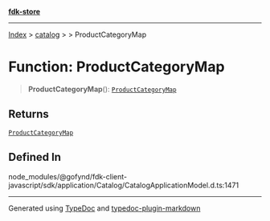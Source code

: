 [**fdk-store**](../../../README.md)
***

[Index](../../../API.md) > [catalog](../../README.md) > [<internal>](../README.md) > ProductCategoryMap

# Function: ProductCategoryMap

> **ProductCategoryMap**(): [`ProductCategoryMap`](../type-aliases/type-alias.ProductCategoryMap.md)

## Returns

[`ProductCategoryMap`](../type-aliases/type-alias.ProductCategoryMap.md)

## Defined In

node\_modules/@gofynd/fdk-client-javascript/sdk/application/Catalog/CatalogApplicationModel.d.ts:1471

***
Generated using [TypeDoc](https://typedoc.org/) and [typedoc-plugin-markdown](https://www.npmjs.com/package/typedoc-plugin-markdown)
